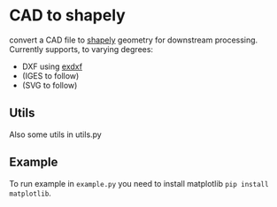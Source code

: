 # CAD to shapely

convert a CAD file to [shapely](https://pypi.org/project/Shapely/) geometry for downstream processing.
Currently supports, to varying degrees:

- DXF using [exdxf](https://pypi.org/project/ezdxf/)
- (IGES to follow)
- (SVG to follow)

## Utils

Also some utils in utils.py

## Example

To run example in `example.py` you need to install matplotlib `pip install matplotlib`.
